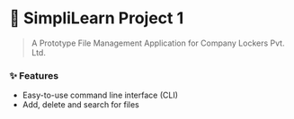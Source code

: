 # 📁 SimpliLearn Project 1

> A Prototype File Management Application for Company Lockers Pvt. Ltd.

### ✨ Features

- Easy-to-use command line interface (CLI)
- Add, delete and search for files

